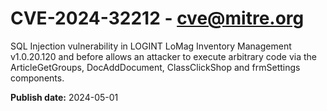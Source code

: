 # CVE-2024-32212 - cve@mitre.org

SQL Injection vulnerability in LOGINT LoMag Inventory Management v1.0.20.120 and before allows an attacker to execute arbitrary code via the ArticleGetGroups, DocAddDocument, ClassClickShop and frmSettings components.

**Publish date:** 2024-05-01
